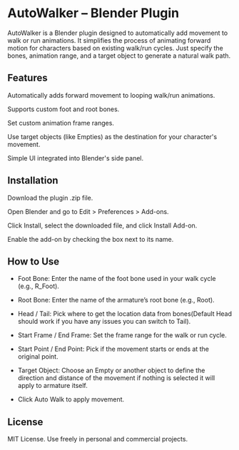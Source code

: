 # AutoWalker – Blender Plugin

AutoWalker is a Blender plugin designed to automatically add movement to walk or run animations. It simplifies the process of animating forward motion for characters based on existing walk/run cycles. Just specify the bones, animation range, and a target object to generate a natural walk path.

## Features
Automatically adds forward movement to looping walk/run animations.

Supports custom foot and root bones.

Set custom animation frame ranges.

Use target objects (like Empties) as the destination for your character's movement.

Simple UI integrated into Blender's side panel.

## Installation
Download the plugin .zip file.

Open Blender and go to Edit > Preferences > Add-ons.

Click Install, select the downloaded file, and click Install Add-on.

Enable the add-on by checking the box next to its name.

## How to Use
- Foot Bone: Enter the name of the foot bone used in your walk cycle (e.g., R_Foot).

- Root Bone: Enter the name of the armature’s root bone (e.g., Root).

- Head / Tail: Pick where to get the location data from bones(Default Head should work if you have any issues you can switch to Tail).

- Start Frame / End Frame: Set the frame range for the walk or run cycle.

- Start Point / End Point: Pick if the movement starts or ends at the original point.

- Target Object: Choose an Empty or another object to define the direction and distance of the movement if nothing is selected it will apply to armature itself.

- Click Auto Walk to apply movement.

## License
MIT License. Use freely in personal and commercial projects.